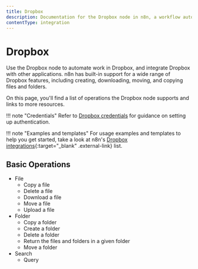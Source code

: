 ```yaml
---
title: Dropbox
description: Documentation for the Dropbox node in n8n, a workflow automation platform. Includes details of operations and configuration, and links to examples and credentials information.
contentType: integration
---
```


# Dropbox

Use the Dropbox node to automate work in Dropbox, and integrate Dropbox with other applications. n8n has built-in support for a wide range of Dropbox features, including creating, downloading, moving, and copying files and folders.

On this page, you'll find a list of operations the Dropbox node supports and links to more resources.

!!! note "Credentials"
    Refer to [Dropbox credentials](/integrations/builtin/credentials/dropbox/) for guidance on setting up authentication. 

!!! note "Examples and templates"
    For usage examples and templates to help you get started, take a look at n8n's [Dropbox integrations](https://n8n.io/integrations/dropbox/){:target="_blank" .external-link} list.


## Basic Operations

* File
    * Copy a file
    * Delete a file
    * Download a file
    * Move a file
    * Upload a file
* Folder
    * Copy a folder
    * Create a folder
    * Delete a folder
    * Return the files and folders in a given folder
    * Move a folder
* Search
    * Query



